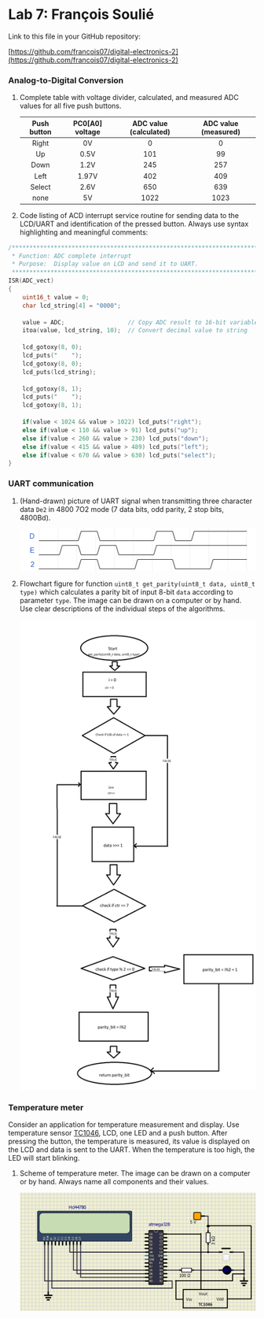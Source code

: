 # Lab 7: François Soulié

Link to this file in your GitHub repository:

[https://github.com/francois07/digital-electronics-2](https://github.com/francois07/digital-electronics-2)

### Analog-to-Digital Conversion

1. Complete table with voltage divider, calculated, and measured ADC values for all five push buttons.

   | **Push button** | **PC0[A0] voltage** | **ADC value (calculated)** | **ADC value (measured)** |
   | :-------------: | :-----------------: | :------------------------: | :----------------------: |
   |      Right      |         0V          |             0              |            0             |
   |       Up        |        0.5V         |            101             |            99            |
   |      Down       |        1.2V         |            245             |           257            |
   |      Left       |        1.97V        |            402             |           409            |
   |     Select      |        2.6V         |            650             |           639            |
   |      none       |         5V          |            1022            |           1023           |

2. Code listing of ACD interrupt service routine for sending data to the LCD/UART and identification of the pressed button. Always use syntax highlighting and meaningful comments:

```c
/**********************************************************************
 * Function: ADC complete interrupt
 * Purpose:  Display value on LCD and send it to UART.
 **********************************************************************/
ISR(ADC_vect)
{
    uint16_t value = 0;
    char lcd_string[4] = "0000";

    value = ADC;                  // Copy ADC result to 16-bit variable
    itoa(value, lcd_string, 10);  // Convert decimal value to string

    lcd_gotoxy(8, 0);
	lcd_puts("    ");
	lcd_gotoxy(8, 0);
	lcd_puts(lcd_string);

	lcd_gotoxy(8, 1);
    lcd_puts("    ");
	lcd_gotoxy(8, 1);

    if(value < 1024 && value > 1022) lcd_puts("right");
    else if(value < 110 && value > 91) lcd_puts("up");
    else if(value < 260 && value > 230) lcd_puts("down");
    else if(value < 415 && value > 489) lcd_puts("left");
    else if(value < 670 && value > 630) lcd_puts("select");
}
```

### UART communication

1. (Hand-drawn) picture of UART signal when transmitting three character data `De2` in 4800 7O2 mode (7 data bits, odd parity, 2 stop bits, 4800Bd).

   ![wavedrom](./wavedrom.png)

2. Flowchart figure for function `uint8_t get_parity(uint8_t data, uint8_t type)` which calculates a parity bit of input 8-bit `data` according to parameter `type`. The image can be drawn on a computer or by hand. Use clear descriptions of the individual steps of the algorithms.

   ![flowchart](./flowchart.png)

### Temperature meter

Consider an application for temperature measurement and display. Use temperature sensor [TC1046](http://ww1.microchip.com/downloads/en/DeviceDoc/21496C.pdf), LCD, one LED and a push button. After pressing the button, the temperature is measured, its value is displayed on the LCD and data is sent to the UART. When the temperature is too high, the LED will start blinking.

1. Scheme of temperature meter. The image can be drawn on a computer or by hand. Always name all components and their values.

   ![temp schema](./temp_schema.png)
